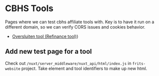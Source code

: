 # CBHS Tools

Pages where we can test cbhs affiliate tools with. Key is to have it run on a different domain, so we can verify CORS issues and cookies behavior.

- [Oversluiten tool (Refinance tool)](https://ikbenfrits.github.io/pages/cbhs/oversluiten/))


## Add new test page for a tool

Check out `/nuxt/server_middleware/nuxt_api/html/index.js` in `frits-website` project. Take element and tool identifiers to make up new html.